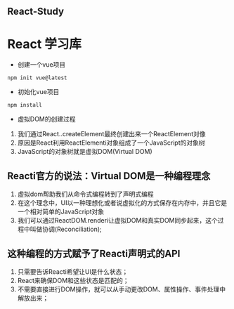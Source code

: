 ## React-Study
# React 学习库

* 创建一个vue项目
```
npm init vue@latest
```

* 初始化vue项目
```
npm install
```
* 虚拟DOM的创建过程
1. 我们通过React..createElement最终创建出来一个ReactElement对像<br>
2. 原因是React利用ReactElementi对象组成了一个JavaScript的对象树<br>
3. JavaScript的对象树就是虚拟DOM(Virtual DOM)

## Reacti官方的说法：Virtual DOM是一种编程理念
1. 虚拟dom帮助我们从命令式编程转到了声明式编程
2. 在这个理念中，UI以一种理想化或者说虚拟化的方式保存在内存中，并且它是一个相对简单的JavaScript对象
3. 我们可以通过ReactDOM.renderi让虚拟DOM和真实DOM同步起来，这个过程中叫做协调(Reconciliation);
## 这种编程的方式赋予了Reacti声明式的API
1. 只需要告诉Reacti希望让Ul是什么状态；
2. React来确保DOM和这些状态是匹配的；
3. 不需要直接进行DOM操作，就可以从手动更改DOM、属性操作、事件处理中解放出来；
